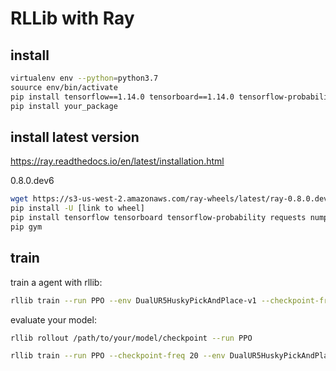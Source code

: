 # RLLib with Ray

## install

```bash
virtualenv env --python=python3.7
souurce env/bin/activate
pip install tensorflow==1.14.0 tensorboard==1.14.0 tensorflow-probability==0.7.0 ray[rllib] requests numpy==1.15.0 mujoco-py==2.0.2.2 psutil 
pip install your_package

```

## install latest version

https://ray.readthedocs.io/en/latest/installation.html

0.8.0.dev6
```bash
wget https://s3-us-west-2.amazonaws.com/ray-wheels/latest/ray-0.8.0.dev6-cp37-cp37m-manylinux1_x86_64.whl
pip install -U [link to wheel]
pip install tensorflow tensorboard tensorflow-probability requests numpy mujoco-py==2.0.2.2 psutil
pip gym

```

## train

train a agent with rllib:
```bash
rllib train --run PPO --env DualUR5HuskyPickAndPlace-v1 --checkpoint-freq 20 --config '{"num_workers": 20} --restore /path/to/your/model/checkpoint
```

evaluate your model:
```bash
rllib rollout /path/to/your/model/checkpoint --run PPO
```

```bash
rllib train --run PPO --checkpoint-freq 20 --env DualUR5HuskyPickAndPlace-v1 --config '{"num_workers":25, "lambda":0.95, "gamma":0.998, "kl_coeff":1.0, "clip_param":0.2, "observation_filter":"MeanStdFilter", "batch_mode":"complete_episodes", "lr": 0.0005}'
```


